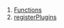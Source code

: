 

1. [Functions](generated_plugin_registrant/generated_plugin_registrant-library.html#functions)
2. [registerPlugins](generated_plugin_registrant/registerPlugins.html)
